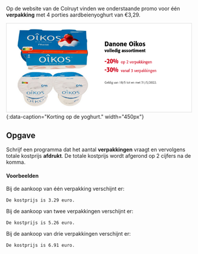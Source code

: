 Op de website van de Colruyt vinden we onderstaande promo voor één **verpakking** met 4 porties aardbeienyoghurt van €3,29.

![Yoghurt](media/colruyt.png "Yoghurt"){:data-caption="Korting op de yoghurt." width="450px"}

## Opgave
Schrijf een programma dat het aantal **verpakkingen** vraagt en vervolgens totale kostprijs **afdrukt**. 
De totale kostprijs wordt afgerond op 2 cijfers na de komma.

#### Voorbeelden
Bij de aankoop van één verpakking verschijnt er:
```
De kostprijs is 3.29 euro.
```

Bij de aankoop van twee verpakkingen verschijnt er:
```
De kostprijs is 5.26 euro.
```

Bij de aankoop van drie verpakkingen verschijnt er:
```
De kostprijs is 6.91 euro.
```
